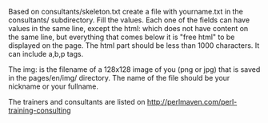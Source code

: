 
Based on consultants/skeleton.txt create a file with yourname.txt in the consultants/ subdirectory.
Fill the values. Each one of the fields can have values in the same line, except the html: which does not have content
on the same line, but everything that comes below it is "free html" to be displayed on the page.
The html part should be less than 1000 characters. It can include a,b,p tags.

The img: is the filename of a 128x128 image of you (png or jpg) that is saved in the
pages/en/img/ directory. The name of the file should be your nickname or your fullname.


The trainers and consultants are listed on http://perlmaven.com/perl-training-consulting

